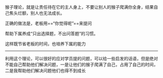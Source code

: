 猴子理论，就是让责任待在它的主人身上，不要让别人的猴子爬满你全身，结果自己焦头烂额，别人也无法成长。

正确的做法是，老板用==“你觉得呢”==来提问

帮助下属养成“只出选择题，不出问答题”的习惯。

这样既节省老板的时间，也培养下属的能力

---
利用这个理论，可以很好的应对学员提的问题，可以给一些启发的话语，但是绝对不能自己帮助他们解决问题，一是让他们的猴子爬满了自己，占用了自己的时间，二是我帮助他们解决问题他们也得不到成长